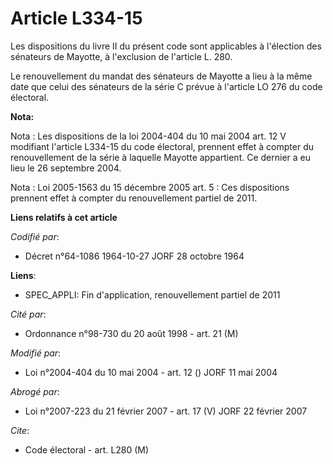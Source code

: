 # Article L334-15

Les dispositions du livre II du présent code sont applicables à l'élection des sénateurs de Mayotte, à l'exclusion de
l'article L. 280.

Le renouvellement du mandat des sénateurs de Mayotte a lieu à la même date que celui des sénateurs de la série C prévue à
l'article LO 276 du code électoral.

**Nota:**

Nota : Les dispositions de la loi 2004-404 du 10 mai 2004 art. 12 V modifiant l'article L334-15 du code électoral, prennent
effet à compter du renouvellement de la série à laquelle Mayotte appartient. Ce dernier a eu lieu le 26 septembre 2004.

Nota : Loi 2005-1563 du 15 décembre 2005 art. 5 : Ces dispositions prennent effet à compter du renouvellement partiel de
2011.

**Liens relatifs à cet article**

_Codifié par_:

  - Décret n°64-1086 1964-10-27 JORF 28 octobre 1964

**Liens**:

  - SPEC_APPLI: Fin d'application, renouvellement partiel de 2011

_Cité par_:

  - Ordonnance n°98-730 du 20 août 1998 - art. 21 (M)

_Modifié par_:

  - Loi n°2004-404 du 10 mai 2004 - art. 12 () JORF 11 mai 2004

_Abrogé par_:

  - Loi n°2007-223 du 21 février 2007 - art. 17 (V) JORF 22 février 2007

_Cite_:

  - Code électoral - art. L280 (M)
